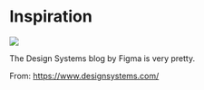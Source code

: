 # Inspiration

![](https://db-feed.s3.amazonaws.com/legacy/Screen_Shot_2019_04_22_at_3_13_14_PM-1555960439747.png)

The Design Systems blog by Figma is very pretty.

From: https://www.designsystems.com/